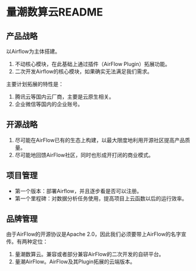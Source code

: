 # 量潮数算云README

## 产品战略

以Airflow为主体搭建。

1. 不动核心模块，在此基础上通过插件（AirFlow Plugin）拓展功能。
2. 二次开发Airflow的核心模块，如果确实无法满足我们需求。

主要计划拓展的特性是：
1. 腾讯云等国内云厂商，主要是云原生相关。
2. 企业微信等国内的企业账号。

## 开源战略

1. 尽可能在AirFlow已有的生态上构建，以最大限度地利用开源社区提高产品质量。
2. 尽可能地回馈AirFlow社区，同时也形成开打闭的商业模式。


## 项目管理

- 第一个版本：部署Airflow，并且逐步看是否可以注册。
- 第一个里程碑：对数据分析任务使用，提高项目上云函数以后的运行效率。


## 品牌管理

由于AirFlow的开源协议是Apache 2.0，因此我们必须要带上AirFlow的名字宣传。有两种定位：

1. 量潮数算云。兼容或者部分兼容AirFlow的二次开发的自研平台。
2. 量潮AirFlow。AirFlow及其Plugin拓展的云端版本。
